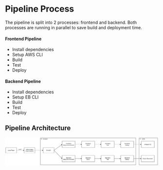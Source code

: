 # Pipeline Process

The pipeline is split into 2 processes: frontend and backend. Both processes are running in parallel to save build and deployment time.

#### Frontend Pipeline
- Install dependencies
- Setup AWS CLI
- Build
- Test
- Deploy

#### Backend Pipeline
- Install dependencies
- Setup EB CLI
- Build
- Test
- Deploy

##  Pipeline Architecture

![pipeline_process](../assets/pipeline_process.jpg)

